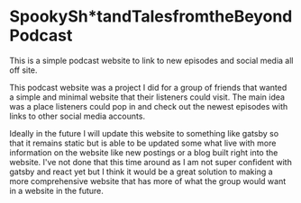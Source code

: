 # SpookySh*tandTalesfromtheBeyondPodcast
This is a simple podcast website to link to new episodes and social media all off site.

This podcast website was a project I did for a group of friends that wanted a simple and minimal website that their listeners could visit.
The main idea was a place listeners could pop in and check out the newest episodes with links to other social media accounts. 

Ideally in the future I will update this website to something like gatsby so that it remains static but is able to be updated some what live with more information on the website like new postings or a blog built right into the website.
I've not done that this time around as I am not super confident with gatsby and react yet but I think it would be a great solution to making a more comprehensive website that has more of what the group would want in a website in the future.
